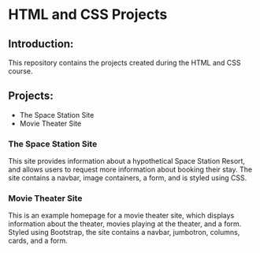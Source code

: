 # HTML and CSS Projects

## Introduction:

This repository contains the projects created during the HTML and CSS course.
## Projects:

* The Space Station Site
* Movie Theater Site

### The Space Station Site

This site provides information about a hypothetical Space Station Resort, and allows users to request more information about booking their stay. The site contains a navbar, image containers, a form, and is styled using CSS.

### Movie Theater Site

This is an example homepage for a movie theater site, which displays information about the theater, movies playing at the theater, and a form. Styled using Bootstrap, the site contains a navbar, jumbotron, columns, cards, and a form.

